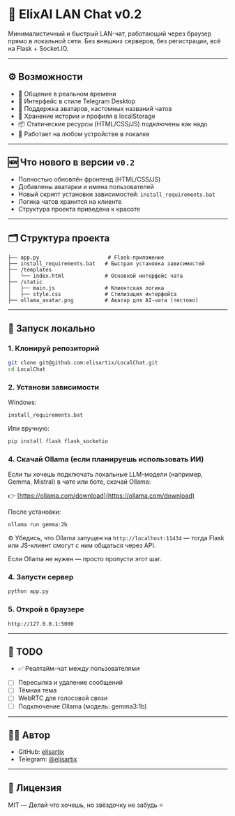 # 💬 ElixAI LAN Chat v0.2

Минималистичный и быстрый LAN-чат, работающий через браузер прямо в локальной сети. Без внешних серверов, без регистрации, всё на Flask + Socket.IO.

---

## ⚙️ Возможности

- 🔁 Общение в реальном времени
- 🧠 Интерфейс в стиле Telegram Desktop
- 🎨 Поддержка аватаров, кастомных названий чатов
- 💾 Хранение истории и профиля в localStorage
- 📦 Статические ресурсы (HTML/CSS/JS) подключены как надо
- 📡 Работает на любом устройстве в локалке

---

## 🆕 Что нового в версии `v0.2`

- Полностью обновлён фронтенд (HTML/CSS/JS)
- Добавлены аватарки и имена пользователей
- Новый скрипт установки зависимостей: `install_requirements.bat`
- Логика чатов хранится на клиенте
- Структура проекта приведена к красоте

---

## 🗂 Структура проекта

```
├── app.py                      # Flask-приложение
├── install_requirements.bat   # Быстрая установка зависимостей
├── /templates
│   └── index.html             # Основной интерфейс чата
├── /static
│   ├── main.js                # Клиентская логика
│   ├── style.css              # Стилизация интерфейса
├── ollama_avatar.png          # Аватар для AI-чата (тестово)
```

---

## 🚀 Запуск локально

### 1. Клонируй репозиторий

```bash
git clone git@github.com:elisartix/LocalChat.git
cd LocalChat
```

### 2. Установи зависимости

Windows:

```bash
install_requirements.bat
```

Или вручную:

```bash
pip install flask flask_socketio
```

### 4. Скачай Ollama (если планируешь использовать ИИ)

Если ты хочешь подключать локальные LLM-модели (например, Gemma, Mistral) в чате или боте, скачай Ollama:

👉 [https://ollama.com/download](https://ollama.com/download)

После установки:

```bash
ollama run gemma:2b
```

⚙️ Убедись, что Ollama запущен на `http://localhost:11434` — тогда Flask или JS-клиент смогут с ним общаться через API.

Если Ollama не нужен — просто пропусти этот шаг.



### 4. Запусти сервер

```bash
python app.py
```

### 5. Открой в браузере

```
http://127.0.0.1:5000
```

---

## 🧪 TODO

- ✅ Реалтайм-чат между пользователями
- [ ] Пересылка и удаление сообщений
- [ ] Тёмная тема
- [ ] WebRTC для голосовой связи
- [ ] Подключение Ollama (модель: gemma3:1b)

---

## 🧑‍💻 Автор

- GitHub: [elisartix](https://github.com/elisartix)
- Telegram: [@elisartix](https://t.me/elisartix)

---

## 📄 Лицензия

MIT — Делай что хочешь, но звёздочку не забудь ⭐️
